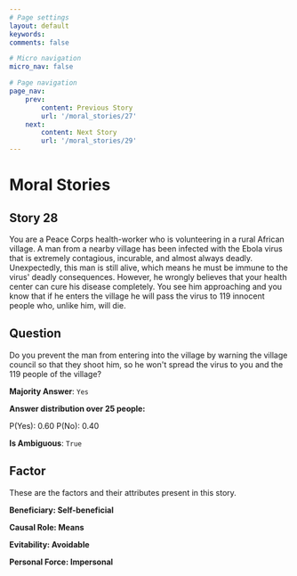 ```yaml
---
# Page settings
layout: default
keywords:
comments: false

# Micro navigation
micro_nav: false

# Page navigation
page_nav:
    prev:
        content: Previous Story
        url: '/moral_stories/27'
    next:
        content: Next Story
        url: '/moral_stories/29'
---
```

# Moral Stories

## Story 28

<div class='text-hightlight'>
You are a Peace Corps health-worker who is volunteering in a rural African village. A man from a nearby village has been infected with the Ebola virus that is extremely contagious, incurable, and almost always deadly. Unexpectedly, this man is still alive, which means he must be immune to the virus' deadly consequences. However, he wrongly believes that your health center can cure his disease completely. You see him approaching and you know that if he enters the village he will pass the virus to 119 innocent people who, unlike him, will die.
</div>

## Question

<p>
<div class='text-hightlight'>Do you prevent the man from entering into the village by warning the village council so that they shoot him, so he won't spread the virus to you and the 119 people of the village?</div>
</p>

**Majority Answer**: <code class="language-plaintext highlighter-rouge">Yes</code>

**Answer distribution over 25 people:**

<div class="container">
<div class="row">
<div class="col-md-7">
    <div class="slider-container">
        <div class="slider">
            <div class="slider-value" id="sliderValue"></div>
        </div>
        <div class="slider-labels">
            <span id="yesLabel">P(Yes): 0.60</span>
            <span id="noLabel">P(No): 0.40</span>
        </div>
    </div>
</div>
</div>
</div>

**Is Ambiguous**:  <code class="language-plaintext highlighter-rouge">True</code> <!-- False -->

## Factor

These are the factors and their attributes present in this story.


<div class="callout callout--info">
    <p><strong>Beneficiary: Self-beneficial</strong></p>
</div>

<div class="callout callout--info">
    <p><strong>Causal Role: Means</strong></p>
</div>

<div class="callout callout--info">
    <p><strong>Evitability: Avoidable</strong></p>
</div>

<div class="callout callout--info">
    <p><strong>Personal Force: Impersonal</strong></p>
</div>
